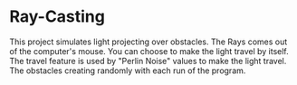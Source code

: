 # Ray-Casting
This project simulates light projecting over obstacles. The Rays comes out of the computer's mouse. You can choose to make the light travel by itself.
The travel feature is used by "Perlin Noise" values to make the light travel. The obstacles creating randomly with each run of the program. 
